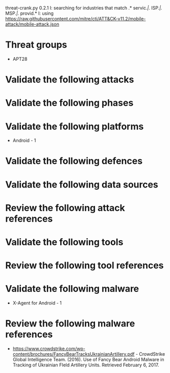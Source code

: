 threat-crank.py 0.2.1
I: searching for industries that match .* servic.*|.* ISP.*|.* MSP.*|.* provid.*
I: using https://raw.githubusercontent.com/mitre/cti/ATT&CK-v11.2/mobile-attack/mobile-attack.json
# Threat groups

* APT28

# Validate the following attacks


# Validate the following phases


# Validate the following platforms

* Android - 1

# Validate the following defences


# Validate the following data sources


# Review the following attack references


# Validate the following tools


# Review the following tool references


# Validate the following malware

* X-Agent for Android - 1

# Review the following malware references

* https://www.crowdstrike.com/wp-content/brochures/FancyBearTracksUkrainianArtillery.pdf - CrowdStrike Global Intelligence Team. (2016). Use of Fancy Bear Android Malware in Tracking of Ukrainian FIeld Artillery Units. Retrieved February 6, 2017.

